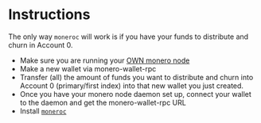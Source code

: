 # Instructions

The only way `moneroc` will work is if you have your funds to distribute and churn in Account 0.

- Make sure you are running your [OWN monero node](https://www.getmonero.org/resources/user-guides/vps_run_node.html)
- Make a new wallet via monero-wallet-rpc
- Transfer (all) the amount of funds you want to distribute and churn into Account 0 (primary/first index) into that new wallet you just created.
- Once you have your monero node daemon set up, connect your wallet to the daemon and get the monero-wallet-rpc URL
- Install [`moneroc`](https://github.com/antichainalysis/xmr-churner/blob/main/README.md#usage)

